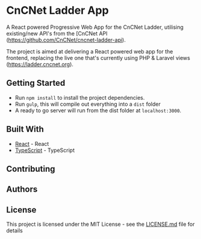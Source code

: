 # CnCNet Ladder App

A React powered Progressive Web App for the CnCNet Ladder, utilising existing/new API's from the [CnCNet API (https://github.com/CnCNet/cncnet-ladder-api).

The project is aimed at delivering a React powered web app for the frontend, replacing the live one that's currently using PHP & Laravel views (https://ladder.cncnet.org).

## Getting Started

* Run `npm install` to install the project dependencies.
* Run `gulp`, this will compile out everything into a `dist` folder
* A ready to go server will run from the dist folder at `localhost:3000`.

## Built With

* [React](https://reactjs.org/) - React
* [TypeScript](https://www.typescriptlang.org/) - TypeScript

## Contributing

## Authors

## License

This project is licensed under the MIT License - see the [LICENSE.md](LICENSE.md) file for details
